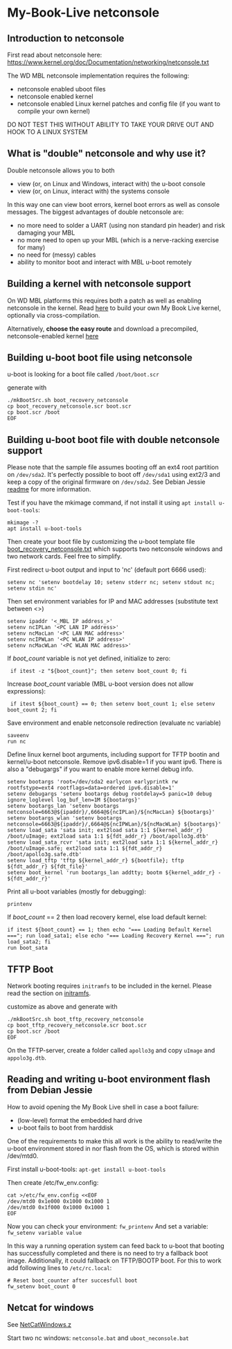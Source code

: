 # My-Book-Live netconsole

## Introduction to netconsole ##
First read about netconsole here: https://www.kernel.org/doc/Documentation/networking/netconsole.txt

The WD MBL netconsole implementation requires the following:
- netconsole enabled uboot files
- netconsole enabled kernel
- netconsole enabled Linux kernel patches and config file (if you want to compile your own kernel)

DO NOT TEST THIS WITHOUT ABILITY TO TAKE YOUR DRIVE OUT AND HOOK TO A LINUX SYSTEM

## What is "double" netconsole and why use it? ##
Double netconsole allows you to both
- view (or, on Linux and Windows, interact with) the u-boot console
- view (or, on Linux, interact with) the systems console

In this way one can view boot errors, kernel boot errors as well as console messages. 
The biggest advantages of double netconsole are:
- no more need to solder a UART (using non standard pin header) and risk damaging your MBL
- no more need to open up your MBL (which is a nerve-racking exercise for many)
- no need for (messy) cables
- ability to monitor boot and interact with MBL u-boot remotely

## Building a kernel with netconsole support ##
On WD MBL platforms this requires both a patch as well as enabling netconsole in the kernel.
Read [here](https://github.com/ewaldc/My-Book-Live/tree/master/kernel) to build your own My Book Live kernel, optionally via cross-compilation.

Alternatively, __choose the easy route__ and download a precompiled, netconsole-enabled kernel [here](https://github.com/ewaldc/My-Book-Live/tree/master/kernel)


## Building u-boot boot file using netconsole ##

u-boot is looking for a boot file called `/boot/boot.scr`

generate with
```
./mkBootSrc.sh boot_recovery_netconsole
cp boot_recovery_netconsole.scr boot.scr
cp boot.scr /boot
EOF
```

## Building u-boot boot file with double netconsole support ##
Please note that the sample file assumes booting off an ext4 root partition on `/dev/sda2`.
It's perfectly possible to boot off `/dev/sda1` using ext2/3 and keep a copy of the original firmware on `/dev/sda2`. See Debian Jessie [readme](https://github.com/ewaldc/My-Book-Live/blob/master/debian/debian%208%20(Jessie)/README.md) for more information.

Test if you have the mkimage command, if not install it using `apt install u-boot-tools`:
```
mkimage -?
apt install u-boot-tools
```

Then create your boot file by customizing the u-boot template file [boot_recovery_netconsole.txt](https://github.com/ewaldc/My-Book-Live/blob/master/uboot/boot_recovery_netconsole.txt) which supports two netconsole windows and two network cards. Feel free to simplify.

First redirect u-boot output and input to 'nc' (default port 6666 used):

`setenv nc 'setenv bootdelay 10; setenv stderr nc; setenv stdout nc; setenv stdin nc'`

Then set environment variables for IP and MAC addresses (substitute text between <>)
```
setenv ipaddr '<_MBL IP address_>'
setenv ncIPLan '<PC LAN IP address>'
setenv ncMacLan '<PC LAN MAC address>'
setenv ncIPWLan '<PC WLAN IP address>'
setenv ncMacWLan '<PC WLAN MAC address>'
```

If _boot_count_ variable is not yet defined, initialize to zero:

`
if itest -z "${boot_count}"; then setenv boot_count 0; fi`  

Increase _boot_count_ variable (MBL u-boot version does not allow expressions):

`
if itest ${boot_count} == 0; then setenv boot_count 1; else setenv boot_count 2; fi`

Save environment and enable netconsole redirection (evaluate nc variable)
```
saveenv
run nc
```

Define linux kernel boot arguments, including support for TFTP bootin and kernel/u-boot netconsole. Remove ipv6.disable=1 if you want ipv6. There is also a "debugargs" if you want to enable more kernel debug info.

```
setenv bootargs 'root=/dev/sda2 earlycon earlyprintk rw rootfstype=ext4 rootflags=data=ordered ipv6.disable=1'
setenv debugargs 'setenv bootargs debug rootdelay=5 panic=10 debug ignore_loglevel log_buf_len=1M ${bootargs}'
setenv bootargs_lan 'setenv bootargs netconsole=6663@${ipaddr}/,6664@${ncIPLan}/${ncMacLan} ${bootargs}'
setenv bootargs_wlan 'setenv bootargs netconsole=6663@${ipaddr}/,6664@${ncIPWLan}/${ncMacWLan} ${bootargs}'
setenv load_sata 'sata init; ext2load sata 1:1 ${kernel_addr_r} /boot/uImage; ext2load sata 1:1 ${fdt_addr_r} /boot/apollo3g.dtb'
setenv load_sata_rcvr 'sata init; ext2load sata 1:1 ${kernel_addr_r} /boot/uImage.safe; ext2load sata 1:1 ${fdt_addr_r} /boot/apollo3g.safe.dtb'
setenv load_tftp 'tftp ${kernel_addr_r} ${bootfile}; tftp ${fdt_addr_r} ${fdt_file}'
setenv boot_kernel 'run bootargs_lan addtty; bootm ${kernel_addr_r} - ${fdt_addr_r}'
```

Print all u-boot variables (mostly for debugging):

`printenv`

If _boot_count_ == 2 then load recovery kernel, else load default kernel:
```
if itest ${boot_count} == 1; then echo "=== Loading Default Kernel ==="; run load_sata1; else echo "=== Loading Recovery Kernel ==="; run load_sata2; fi
run boot_sata
```

## TFTP Boot ##

Network booting requires `initramfs` to be included in the kernel. Please read the section on [initramfs](https://github.com/ewaldc/My-Book-Live/tree/master/kernel/initramfs).

customize as above and generate with
```
./mkBootSrc.sh boot_tftp_recovery_netconsole
cp boot_tftp_recovery_netconsole.scr boot.scr
cp boot.scr /boot
EOF
```

On the TFTP-server, create a folder called `apollo3g` and copy `uImage` and `appolo3g.dtb`.


## Reading and writing u-boot environment flash from Debian Jessie ##
How to avoid opening the My Book Live shell in case a boot failure:
* (low-level) format the embedded hard drive
* u-boot fails to boot from harddisk 

One of the requirements to make this all work is the ability to read/write the u-boot environment stored in nor flash from the OS, which is stored within /dev/mtd0.

First install u-boot-tools:
`apt-get install u-boot-tools`

Then create /etc/fw_env.config:

```
cat >/etc/fw_env.config <<EOF
/dev/mtd0 0x1e000 0x1000 0x1000 1
/dev/mtd0 0x1f000 0x1000 0x1000 1 
EOF
```

Now you can check your environment: 
`fw_printenv`
And set a variable: 
`fw_setenv variable value`

In this way a running operation system can feed back to u-boot that booting has successfully completed and there is no need to try a fallback boot image.  Additionally, it could fallback on TFTP/BOOTP boot.
For this to work add following lines to `/etc/rc.local`:
```
# Reset boot_counter after succesfull boot
fw_setenv boot_count 0
```


## Netcat for windows ##
See [NetCatWindows.z](https://github.com/ewaldc/My-Book-Live/blob/master/uboot/NetCatWindows.7z)

Start two nc windows: `netconsole.bat` and `uboot_neconsole.bat`